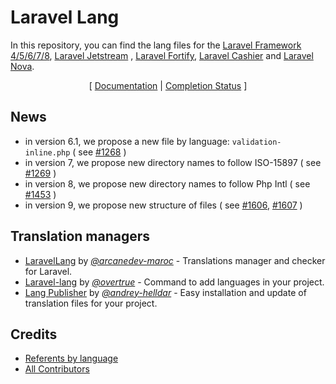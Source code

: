 # Laravel Lang

In this repository, you can find the lang files for the [Laravel Framework 4/5/6/7/8](https://laravel.com), [Laravel Jetstream](https://jetstream.laravel.com)
, [Laravel Fortify](https://github.com/laravel/fortify), [Laravel Cashier](https://laravel.com/docs/8.x/billing) and [Laravel Nova](https://nova.laravel.com).

<p align="center">
    [
        <a href="https://laravel-lang.github.io/lang">Documentation</a> |
        <a href="https://laravel-lang.github.io/lang/status.html">Completion Status</a>
    ]
</p>

## News

* in version 6.1, we propose a new file by language: `validation-inline.php` ( see [#1268](https://github.com/Laravel-Lang/lang/issues/1268) )
* in version 7, we propose new directory names to follow ISO-15897 ( see [#1269](https://github.com/Laravel-Lang/lang/issues/1269) )
* in version 8, we propose new directory names to follow Php Intl ( see [#1453](https://github.com/Laravel-Lang/lang/pull/1453) )
* in version 9, we propose new structure of files ( see [#1606](https://github.com/Laravel-Lang/lang/discussions/1606), [#1607](https://github.com/Laravel-Lang/lang/pull/1607) )

## Translation managers

* [LaravelLang](https://github.com/ARCANEDEV/LaravelLang) by [*@arcanedev-maroc*](https://github.com/ARCANEDEV) - Translations manager and checker for Laravel.
* [Laravel-lang](https://github.com/overtrue/laravel-lang) by [*@overtrue*](https://github.com/overtrue) - Command to add languages in your project.
* [Lang Publisher](https://github.com/andrey-helldar/laravel-lang-publisher) by [*@andrey-helldar*](https://github.com/andrey-helldar) - Easy installation and
  update of translation files for your project.

## Credits

- [Referents by language](https://laravel-lang.github.io/lang/referents.html)
- [All Contributors](https://github.com/Laravel-Lang/lang/graphs/contributors)

